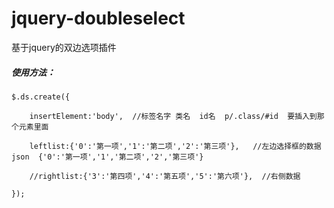 # jquery-doubleselect
基于jquery的双边选项插件


##### 使用方法：
<pre><code>$.ds.create({ </br>
    insertElement:'body',  //标签名字 类名  id名  p/.class/#id  要插入到那个元素里面</br>
    leftlist:{'0':'第一项','1':'第二项','2':'第三项'},   //左边选择框的数据 json  {'0':'第一项','1','第二项','2','第三项'}</br>
    //rightlist:{'3':'第四项','4':'第五项','5':'第六项'},  //右侧数据</br>
});</code></pre>

